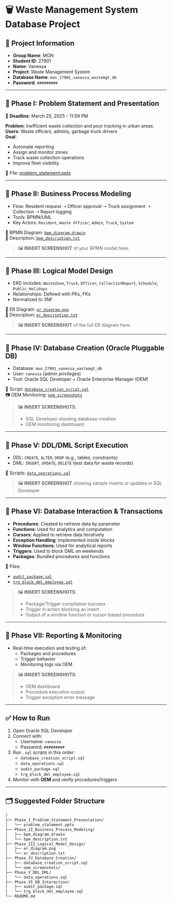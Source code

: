 # 🗑 Waste Management System Database Project

## 📌 Project Information

- **Group Name**: MON  
- **Student ID**: 27901  
- **Name**: Vanessa  
- **Project**: Waste Management System  
- **Database Name**: `mon_27901_vanessa_wastemgt_db`  
- **Password**: `#########`

---

## 🔹 Phase I: Problem Statement and Presentation  
📅 **Deadline**: March 25, 2025 – 11:59 PM

**Problem**: Inefficient waste collection and poor tracking in urban areas.  
**Users**: Waste officers, admins, garbage truck drivers  
**Goal**:  
- Automate reporting  
- Assign and monitor zones  
- Track waste collection operations  
- Improve fleet visibility

📁 File: [problem_statement.pptx](https://github.com/Loice-vanessa/MON_27901_vanessa_wastemgt_DB/blob/main/_Mon_27901_Icyeza_PLSQL%20(2).pptx)

---

## 🔹 Phase II: Business Process Modeling

- Flow: Resident request ➝ Officer approval ➝ Truck assignment ➝ Collection ➝ Report logging  
- Tools: BPMN/UML  
- Key Actors: `Resident`, `Waste Officer`, `Admin`, `Truck`, `System`

📁 BPMN Diagram: [`bpm_diagram.drawio`](./Phase_II_Business_Process_Modeling/bpm_diagram.drawio)  
📝 Description: [`bpm_description.txt`](./Phase_II_Business_Process_Modeling/bpm_description.txt)  

> 🖼️ **INSERT SCREENSHOT** of your BPMN model here.

---

## 🔹 Phase III: Logical Model Design

- ERD includes: `WasteZone`, `Truck`, `Officer`, `CollectionReport`, `Schedule`, `Public_Holidays`
- Relationships: Defined with PKs, FKs  
- Normalized to 3NF

📁 ER Diagram: [`er_diagram.png`](./Phase_III_Logical_Model_Design/er_diagram.png)  
📝 Description: [`er_description.txt`](./Phase_III_Logical_Model_Design/er_description.txt)

> 🖼️ **INSERT SCREENSHOT** of the full ER diagram here.

---

## 🔹 Phase IV: Database Creation (Oracle Pluggable DB)

- Database: `mon_27901_vanessa_wastemgt_db`
- User: `vanessa` (admin privileges)  
- Tool: Oracle SQL Developer + Oracle Enterprise Manager (OEM)

📁 Script: [`database_creation_script.sql`](./Phase_IV_Database_Creation/database_creation_script.sql)  
📷 OEM Monitoring: [`oem_screenshots`](./Phase_IV_Database_Creation/oem_screenshots)

> 🖼️ **INSERT SCREENSHOTS**:
> - SQL Developer showing database creation
> - OEM monitoring dashboard

---

## 🔹 Phase V: DDL/DML Script Execution

- DDL: `CREATE`, `ALTER`, `DROP` (e.g., tables, constraints)
- DML: `INSERT`, `UPDATE`, `DELETE` (test data for waste records)

📁 Scripts: [`data_operations.sql`](./Phase_V_DDL_DML/data_operations.sql)

> 🖼️ **INSERT SCREENSHOT** showing sample inserts or updates in SQL Developer

---

## 🔹 Phase VI: Database Interaction & Transactions

- **Procedures**: Created to retrieve data by parameter
- **Functions**: Used for analytics and computation
- **Cursors**: Applied to retrieve data iteratively
- **Exception Handling**: Implemented inside blocks
- **Window Functions**: Used for analytical reports
- **Triggers**: Used to block DML on weekends
- **Packages**: Bundled procedures and functions

📁 Files:  
- [`audit_package.sql`](./Phase_VI_DB_Interaction/audit_package.sql)  
- [`trg_block_dml_employee.sql`](./Phase_VI_DB_Interaction/trg_block_dml_employee.sql)  

> 🖼️ **INSERT SCREENSHOTS**:
> - Package/Trigger compilation success
> - Trigger in action blocking an insert
> - Output of a window function or cursor-based procedure

---

## 🔹 Phase VII: Reporting & Monitoring

- Real-time execution and testing of:
  - Packages and procedures
  - Trigger behavior
  - Monitoring logs via OEM

> 🖼️ **INSERT SCREENSHOTS**:
> - OEM dashboard
> - Procedure execution output
> - Trigger exception error message

---

## ✅ How to Run

1. Open Oracle SQL Developer  
2. Connect with:
   - Username: `vanessa`
   - Password: `#########`  
3. Run `.sql` scripts in this order:
   - `database_creation_script.sql`
   - `data_operations.sql`
   - `audit_package.sql`
   - `trg_block_dml_employee.sql`  
4. Monitor with **OEM** and verify procedures/triggers

---

## 🗂 Suggested Folder Structure

```bash
/
├── Phase_I_Problem_Statement_Presentation/
│   └── problem_statement.pptx
├── Phase_II_Business_Process_Modeling/
│   ├── bpm_diagram.drawio
│   └── bpm_description.txt
├── Phase_III_Logical_Model_Design/
│   ├── er_diagram.png
│   └── er_description.txt
├── Phase_IV_Database_Creation/
│   ├── database_creation_script.sql
│   └── oem_screenshots/
├── Phase_V_DDL_DML/
│   └── data_operations.sql
├── Phase_VI_DB_Interaction/
│   ├── audit_package.sql
│   └── trg_block_dml_employee.sql
└── README.md
